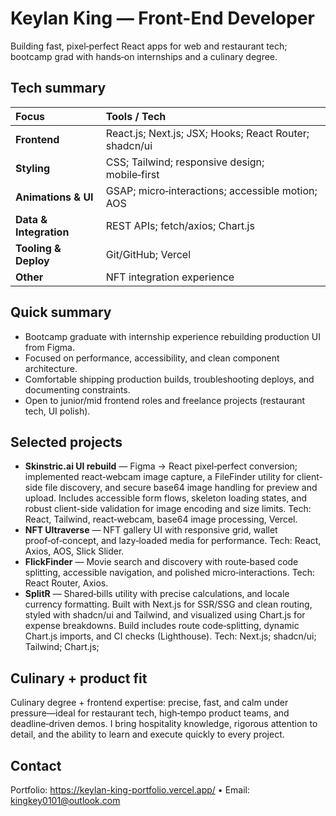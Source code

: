 # Keylan King — Front-End Developer

Building fast, pixel‑perfect React apps for web and restaurant tech; bootcamp grad with hands‑on internships and a culinary degree.

## Tech summary

| Focus | Tools / Tech |
|:--|:--|
| **Frontend** | React.js; Next.js; JSX; Hooks; React Router; shadcn/ui |
| **Styling** | CSS; Tailwind; responsive design; mobile‑first |
| **Animations & UI** | GSAP; micro‑interactions; accessible motion; AOS |
| **Data & Integration** | REST APIs; fetch/axios; Chart.js |
| **Tooling & Deploy** | Git/GitHub; Vercel |
| **Other** | NFT integration experience |

## Quick summary

- Bootcamp graduate with internship experience rebuilding production UI from Figma.  
- Focused on performance, accessibility, and clean component architecture.  
- Comfortable shipping production builds, troubleshooting deploys, and documenting constraints.  
- Open to junior/mid frontend roles and freelance projects (restaurant tech, UI polish).

## Selected projects

- **Skinstric.ai UI rebuild** — Figma → React pixel‑perfect conversion; implemented react‑webcam image capture, a FileFinder utility for client-side file discovery, and secure base64 image handling for preview and upload. Includes accessible form flows, skeleton loading   states, and robust client-side validation for image encoding and size limits. Tech: React, Tailwind, react‑webcam, base64 image processing, Vercel.
- **NFT Ultraverse** — NFT gallery UI with responsive grid, wallet proof‑of‑concept, and lazy‑loaded media for performance. Tech: React, Axios, AOS, Slick Slider.
- **FlickFinder** — Movie search and discovery with route‑based code splitting, accessible navigation, and polished micro‑interactions. Tech: React Router, Axios.
- **SplitR** — Shared‑bills utility with precise calculations, and locale currency formatting. Built with Next.js for SSR/SSG and clean routing, styled with shadcn/ui and Tailwind, and visualized using Chart.js for expense breakdowns. Build includes route code‑splitting, dynamic Chart.js imports, and CI checks (Lighthouse). Tech: Next.js; shadcn/ui; Tailwind; Chart.js;

## Culinary + product fit

Culinary degree + frontend expertise: precise, fast, and calm under pressure—ideal for restaurant tech, high‑tempo product teams, and deadline‑driven demos. I bring hospitality knowledge, rigorous attention to detail, and the ability to learn and execute quickly to every project.

## Contact

Portfolio: https://keylan-king-portfolio.vercel.app/ • Email: kingkey0101@outlook.com

<!---
kingkey0101/kingkey0101 is a ✨ special ✨ repository because its `README.md` (this file) appears on your GitHub profile.
You can click the Preview link to take a look at your changes.
--->
